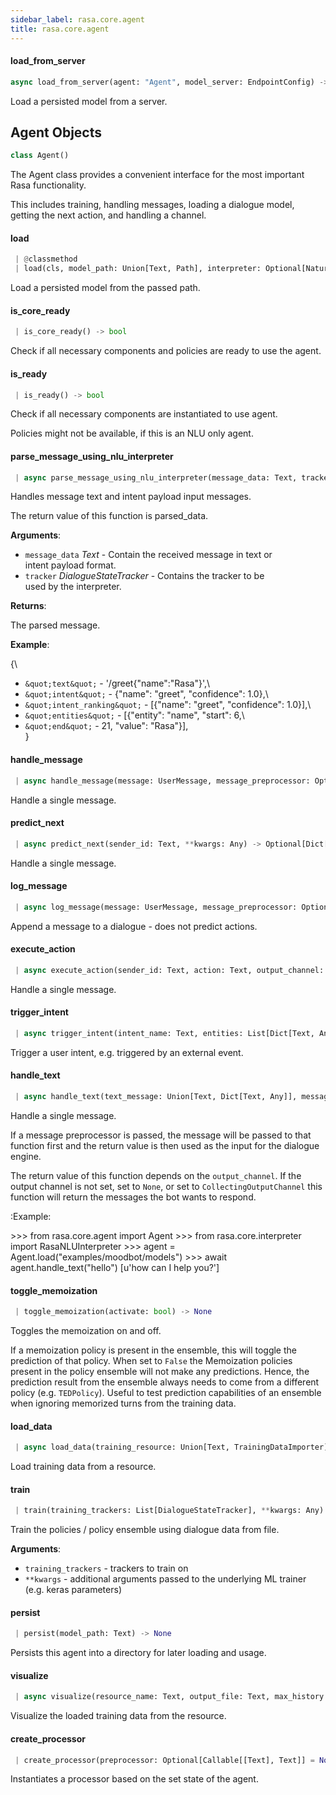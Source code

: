 ```yaml
---
sidebar_label: rasa.core.agent
title: rasa.core.agent
---
```


#### load\_from\_server

```python
async load_from_server(agent: "Agent", model_server: EndpointConfig) -> "Agent"
```

Load a persisted model from a server.

## Agent Objects

```python
class Agent()
```

The Agent class provides a convenient interface for the most important
Rasa functionality.

This includes training, handling messages, loading a dialogue model,
getting the next action, and handling a channel.

#### load

```python
 | @classmethod
 | load(cls, model_path: Union[Text, Path], interpreter: Optional[NaturalLanguageInterpreter] = None, generator: Union[EndpointConfig, NaturalLanguageGenerator] = None, tracker_store: Optional[TrackerStore] = None, lock_store: Optional[LockStore] = None, action_endpoint: Optional[EndpointConfig] = None, model_server: Optional[EndpointConfig] = None, remote_storage: Optional[Text] = None, path_to_model_archive: Optional[Text] = None) -> "Agent"
```

Load a persisted model from the passed path.

#### is\_core\_ready

```python
 | is_core_ready() -> bool
```

Check if all necessary components and policies are ready to use the agent.

#### is\_ready

```python
 | is_ready() -> bool
```

Check if all necessary components are instantiated to use agent.

Policies might not be available, if this is an NLU only agent.

#### parse\_message\_using\_nlu\_interpreter

```python
 | async parse_message_using_nlu_interpreter(message_data: Text, tracker: DialogueStateTracker = None) -> Dict[Text, Any]
```

Handles message text and intent payload input messages.

The return value of this function is parsed_data.

**Arguments**:

- `message_data` _Text_ - Contain the received message in text or\
  intent payload format.
- `tracker` _DialogueStateTracker_ - Contains the tracker to be\
  used by the interpreter.
  

**Returns**:

  The parsed message.
  

**Example**:

  
  {\
- `&quot;text&quot;` - &#x27;/greet{&quot;name&quot;:&quot;Rasa&quot;}&#x27;,\
- `&quot;intent&quot;` - {&quot;name&quot;: &quot;greet&quot;, &quot;confidence&quot;: 1.0},\
- `&quot;intent_ranking&quot;` - [{&quot;name&quot;: &quot;greet&quot;, &quot;confidence&quot;: 1.0}],\
- `&quot;entities&quot;` - [{&quot;entity&quot;: &quot;name&quot;, &quot;start&quot;: 6,\
- `&quot;end&quot;` - 21, &quot;value&quot;: &quot;Rasa&quot;}],\
  }

#### handle\_message

```python
 | async handle_message(message: UserMessage, message_preprocessor: Optional[Callable[[Text], Text]] = None, **kwargs, ,) -> Optional[List[Dict[Text, Any]]]
```

Handle a single message.

#### predict\_next

```python
 | async predict_next(sender_id: Text, **kwargs: Any) -> Optional[Dict[Text, Any]]
```

Handle a single message.

#### log\_message

```python
 | async log_message(message: UserMessage, message_preprocessor: Optional[Callable[[Text], Text]] = None, **kwargs: Any, ,) -> DialogueStateTracker
```

Append a message to a dialogue - does not predict actions.

#### execute\_action

```python
 | async execute_action(sender_id: Text, action: Text, output_channel: OutputChannel, policy: Text, confidence: float) -> Optional[DialogueStateTracker]
```

Handle a single message.

#### trigger\_intent

```python
 | async trigger_intent(intent_name: Text, entities: List[Dict[Text, Any]], output_channel: OutputChannel, tracker: DialogueStateTracker) -> None
```

Trigger a user intent, e.g. triggered by an external event.

#### handle\_text

```python
 | async handle_text(text_message: Union[Text, Dict[Text, Any]], message_preprocessor: Optional[Callable[[Text], Text]] = None, output_channel: Optional[OutputChannel] = None, sender_id: Optional[Text] = DEFAULT_SENDER_ID) -> Optional[List[Dict[Text, Any]]]
```

Handle a single message.

If a message preprocessor is passed, the message will be passed to that
function first and the return value is then used as the
input for the dialogue engine.

The return value of this function depends on the ``output_channel``. If
the output channel is not set, set to ``None``, or set
to ``CollectingOutputChannel`` this function will return the messages
the bot wants to respond.

:Example:

&gt;&gt;&gt; from rasa.core.agent import Agent
&gt;&gt;&gt; from rasa.core.interpreter import RasaNLUInterpreter
&gt;&gt;&gt; agent = Agent.load(&quot;examples/moodbot/models&quot;)
&gt;&gt;&gt; await agent.handle_text(&quot;hello&quot;)
[u&#x27;how can I help you?&#x27;]

#### toggle\_memoization

```python
 | toggle_memoization(activate: bool) -> None
```

Toggles the memoization on and off.

If a memoization policy is present in the ensemble, this will toggle
the prediction of that policy. When set to ``False`` the Memoization
policies present in the policy ensemble will not make any predictions.
Hence, the prediction result from the ensemble always needs to come
from a different policy (e.g. ``TEDPolicy``). Useful to test
prediction
capabilities of an ensemble when ignoring memorized turns from the
training data.

#### load\_data

```python
 | async load_data(training_resource: Union[Text, TrainingDataImporter], remove_duplicates: bool = True, unique_last_num_states: Optional[int] = None, augmentation_factor: int = 50, tracker_limit: Optional[int] = None, use_story_concatenation: bool = True, debug_plots: bool = False, exclusion_percentage: Optional[int] = None) -> List[DialogueStateTracker]
```

Load training data from a resource.

#### train

```python
 | train(training_trackers: List[DialogueStateTracker], **kwargs: Any) -> None
```

Train the policies / policy ensemble using dialogue data from file.

**Arguments**:

- `training_trackers` - trackers to train on
- `**kwargs` - additional arguments passed to the underlying ML
  trainer (e.g. keras parameters)

#### persist

```python
 | persist(model_path: Text) -> None
```

Persists this agent into a directory for later loading and usage.

#### visualize

```python
 | async visualize(resource_name: Text, output_file: Text, max_history: Optional[int] = None, nlu_training_data: Optional[TrainingData] = None, should_merge_nodes: bool = True, fontsize: int = 12) -> None
```

Visualize the loaded training data from the resource.

#### create\_processor

```python
 | create_processor(preprocessor: Optional[Callable[[Text], Text]] = None) -> MessageProcessor
```

Instantiates a processor based on the set state of the agent.

